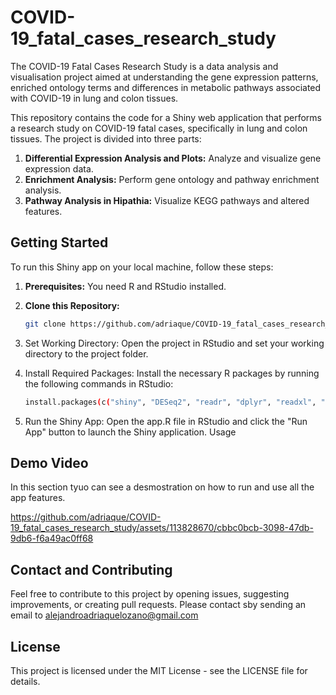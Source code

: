 # COVID-19_fatal_cases_research_study
The COVID-19 Fatal Cases Research Study is a data analysis and visualisation project aimed at understanding the gene expression patterns, enriched ontology terms and differences in metabolic pathways associated with COVID-19 in lung and colon tissues.

This repository contains the code for a Shiny web application that performs a research study on COVID-19 fatal cases, specifically in lung and colon tissues. The project is divided into three parts: 

1. **Differential Expression Analysis and Plots:** Analyze and visualize gene expression data.
2. **Enrichment Analysis:** Perform gene ontology and pathway enrichment analysis.
3. **Pathway Analysis in Hipathia:** Visualize KEGG pathways and altered features.

## Getting Started

To run this Shiny app on your local machine, follow these steps:

1. **Prerequisites:** You need R and RStudio installed.

2. **Clone this Repository:**
   ```sh
   git clone https://github.com/adriaque/COVID-19_fatal_cases_research_study.git
   
3. Set Working Directory: Open the project in RStudio and set your working directory to the project folder.
   
4. Install Required Packages: Install the necessary R packages by running the following commands in RStudio:
   ```sh
   install.packages(c("shiny", "DESeq2", "readr", "dplyr", "readxl", "clusterProfiler", "biomaRt", "org.Hs.eg.db", "hipathia", "ggplot2"))
   
5. Run the Shiny App: Open the app.R file in RStudio and click the "Run App" button to launch the Shiny application.
Usage

## Demo Video

In this section tyuo can see a desmostration on how to run and use all the app features.

https://github.com/adriaque/COVID-19_fatal_cases_research_study/assets/113828670/cbbc0bcb-3098-47db-9db6-f6a49ac0ff68

## Contact and Contributing

Feel free to contribute to this project by opening issues, suggesting improvements, or creating pull requests.
Please contact sby sending an email to alejandroadriaquelozano@gmail.com

## License

This project is licensed under the MIT License - see the LICENSE file for details.



